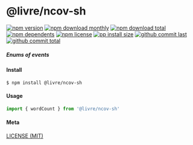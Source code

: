 # @livre/ncov-sh

[![npm version][badge-npm-version]][url-npm]
[![npm download monthly][badge-npm-download-monthly]][url-npm]
[![npm download total][badge-npm-download-total]][url-npm]
[![npm dependents][badge-npm-dependents]][url-github]
[![npm license][badge-npm-license]][url-npm]
[![pp install size][badge-pp-install-size]][url-pp]
[![github commit last][badge-github-last-commit]][url-github]
[![github commit total][badge-github-commit-count]][url-github]

[//]: <> (Shields)
[badge-npm-version]: https://flat.badgen.net/npm/v/@livre/ncov-sh
[badge-npm-download-monthly]: https://flat.badgen.net/npm/dm/@livre/ncov-sh
[badge-npm-download-total]:https://flat.badgen.net/npm/dt/@livre/ncov-sh
[badge-npm-dependents]: https://flat.badgen.net/npm/dependents/@livre/ncov-sh
[badge-npm-license]: https://flat.badgen.net/npm/license/@livre/ncov-sh
[badge-pp-install-size]: https://flat.badgen.net/packagephobia/install/@livre/ncov-sh
[badge-github-last-commit]: https://flat.badgen.net/github/last-commit/hoyeungw/livre
[badge-github-commit-count]: https://flat.badgen.net/github/commits/hoyeungw/livre

[//]: <> (Link)
[url-npm]: https://npmjs.org/package/@livre/ncov-sh
[url-pp]: https://packagephobia.now.sh/result?p=@livre/ncov-sh
[url-github]: https://github.com/hoyeungw/livre

##### Enums of events

#### Install
```console
$ npm install @livre/ncov-sh
```

#### Usage
```js
import { wordCount } from '@livre/ncov-sh'
```

#### Meta
[LICENSE (MIT)](LICENSE)
